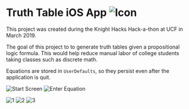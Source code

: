 # Truth Table iOS App ![Icon](Images/Icon.png)

This project was created during the Knight Hacks Hack-a-thon at UCF in March 2019.

The goal of this project to to generate truth tables given a propositional logic formula. This would help reduce manual labor of college students taking classes such as discrete math.

Equations are stored in `UserDefaults`, so they persist even after the application is quit.

![Start Screen](Images/Start%20Screen.png) ![Enter Equation](Images/Enter%20Equation.png)

![1](Images/1.png) ![2](Images/2.png) ![3](Images/3.png)